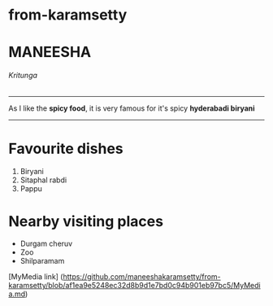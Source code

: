# from-karamsetty
# MANEESHA
###### Kritunga
____________________
As I like the **spicy food**, it is very famous for it's spicy **hyderabadi biryani**
____________________
# Favourite dishes
1. Biryani
2. Sitaphal rabdi
3. Pappu

# Nearby visiting places
* Durgam cheruv
* Zoo
* Shilparamam

[MyMedia link] (https://github.com/maneeshakaramsetty/from-karamsetty/blob/af1ea9e5248ec32d8b9d1e7bd0c94b901eb97bc5/MyMedia.md)